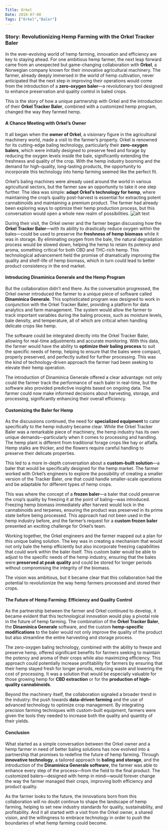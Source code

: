 ```yaml
---
Title: Orkel
Date: 2018-07-08
Tags: ["Orkel","Baler"]
---
```


### Story: Revolutionizing Hemp Farming with the Orkel Tracker Baler

In the ever-evolving world of hemp farming, innovation and efficiency are key to staying ahead. For one ambitious hemp farmer, the next leap forward came from an unexpected but game-changing collaboration with **Orkel**, a Norwegian company known for their innovative agricultural machinery. The farmer, already deeply immersed in the world of hemp cultivation, never anticipated that the next step in improving their operations would come from the introduction of a **zero-oxygen baler**—a revolutionary tool designed to enhance preservation and quality control in baled crops.

This is the story of how a unique partnership with Orkel and the introduction of their **Orkel Tracker Baler**, combined with a customized hemp program, changed the way they farmed hemp.

#### **A Chance Meeting with Orkel’s Owner**

It all began when the **owner of Orkel**, a visionary figure in the agricultural machinery world, made a visit to the farmer’s property. Orkel is renowned for its cutting-edge baling technology, particularly their **zero-oxygen balers**, which were initially designed to preserve feed and forage by reducing the oxygen levels inside the bale, significantly extending the freshness and quality of the crop. With the hemp industry booming and the demand for high-quality, long-lasting products, the opportunity to incorporate this technology into hemp farming seemed like the perfect fit.

Orkel’s baling machines were already used around the world in various agricultural sectors, but the farmer saw an opportunity to take it one step further. The idea was simple: **adapt Orkel’s technology for hemp**, where maintaining the crop’s quality post-harvest is essential for extracting potent cannabinoids and maintaining a premium product. The farmer had already been exploring ways to optimize their hemp production process, but this conversation would open a whole new realm of possibilities.
![alt text](<featured copy.png>)

During their visit, the Orkel owner and the farmer began discussing how the **Orkel Tracker Baler**—with its ability to drastically reduce oxygen within the bales—could be used to preserve the **freshness of hemp biomass** while it was in storage. By eliminating oxygen from the bale, the natural degradation process would be slowed down, helping the hemp to retain its potency and aroma, something critical for both CBD and THC-rich hemp. This technological advancement held the promise of dramatically improving the quality and shelf-life of hemp biomass, which in turn could lead to better product consistency in the end market.

#### **Introducing Dinaminica Generale and the Hemp Program**

But the collaboration didn’t end there. As the conversation progressed, the Orkel owner introduced the farmer to a unique piece of software called **Dinaminica Generale**. This sophisticated program was designed to work in conjunction with the Orkel Tracker Baler, providing a platform for data analytics and farm management. The system would allow the farmer to track important variables during the baling process, such as moisture levels, bale density, and temperature, all of which are critical when handling delicate crops like hemp.

The software could be integrated directly into the Orkel Tracker Baler, allowing for real-time adjustments and accurate monitoring. With this data, the farmer would have the ability to **optimize their baling process** to suit the specific needs of hemp, helping to ensure that the bales were compact, properly preserved, and perfectly suited for further processing. This was the kind of technology-driven approach the farmer had been seeking to elevate their hemp operation.

The introduction of Dinaminica Generale offered a clear advantage: not only could the farmer track the performance of each baler in real-time, but the software also provided predictive insights based on ongoing data. The farmer could now make informed decisions about harvesting, storage, and processing, significantly enhancing their overall efficiency.

#### **Customizing the Baler for Hemp**

As the discussions continued, the need for **specialized equipment** to cater specifically to the hemp industry became clear. While the Orkel Tracker Baler was a remarkable piece of machinery, the hemp industry has its own unique demands—particularly when it comes to processing and handling. The hemp plant is different from traditional forage crops like hay or alfalfa. Hemp stalks are thicker, and the flowers require careful handling to preserve their delicate properties.

This led to a more in-depth conversation about a **custom-built solution**—a baler that would be specifically designed for the hemp market. The farmer worked with Orkel’s engineers to explore the possibility of creating a smaller version of the Tracker Baler, one that could handle smaller-scale operations and be adaptable for different types of hemp crops. 

This was where the concept of a **frozen baler**—a baler that could preserve the crop’s quality by freezing it at the point of baling—was introduced. Freezing hemp biomass immediately after harvest would lock in the cannabinoids and terpenes, ensuring the product was preserved in its prime state before being processed. This approach had not been used in the hemp industry before, and the farmer’s request for a **custom frozen baler** presented an exciting challenge for Orkel’s team.

Working together, the Orkel engineers and the farmer mapped out a plan for this unique baling solution. The key was in creating a mechanism that would not only bale the hemp efficiently but also incorporate freezing capabilities that could work within the baler itself. This custom baler would be able to adjust to the specific needs of the hemp industry, ensuring that the bales were **preserved at peak quality** and could be stored for longer periods without compromising the integrity of the biomass.

The vision was ambitious, but it became clear that this collaboration had the potential to revolutionize the way hemp farmers processed and stored their crops.

#### **The Future of Hemp Farming: Efficiency and Quality Control**

As the partnership between the farmer and Orkel continued to develop, it became evident that this technological innovation would play a pivotal role in the future of hemp farming. The combination of the **Orkel Tracker Baler**, the **Dinaminica Generale** software, and the custom **hemp-specific modifications** to the baler would not only improve the quality of the product but also streamline the entire harvesting and storage process.

The zero-oxygen baling technology, combined with the ability to freeze and preserve hemp, offered significant benefits for farmers seeking to maintain the potency and aroma of their crops while also maximizing efficiency. This approach could potentially increase profitability for farmers by ensuring that their hemp stayed fresh for longer periods, reducing waste and lowering the cost of processing. It was a solution that would be especially valuable for those growing hemp for **CBD extraction** or for the **production of high-quality cannabinoids**.

Beyond the machinery itself, the collaboration signaled a broader trend in the industry: the push towards **data-driven farming** and the use of advanced technology to optimize crop management. By integrating precision farming techniques with custom-built equipment, farmers were given the tools they needed to increase both the quality and quantity of their yields.

#### **Conclusion**

What started as a simple conversation between the Orkel owner and a hemp farmer in need of better baling solutions has now evolved into a partnership that promises to redefine the future of hemp farming. Through **innovative technology**, a tailored approach to **baling and storage**, and the introduction of the **Dinaminica Generale software**, the farmer was able to enhance every step of the process—from the field to the final product. The customized balers—designed with hemp in mind—would forever change the way the farmer managed their crops, improving both efficiency and product quality.

As the farmer looks to the future, the innovations born from this collaboration will no doubt continue to shape the landscape of hemp farming, helping to set new industry standards for quality, sustainability, and profitability. And it all started with a visit from the Orkel owner, a shared vision, and the willingness to embrace technology in order to push the boundaries of what hemp farming could become.

![]()
![]()
![]()
![]()
![]()
![]()
![]()
![]()
![]()
![]()
![]()
![]()
![]()
![]()
![]()
![]()